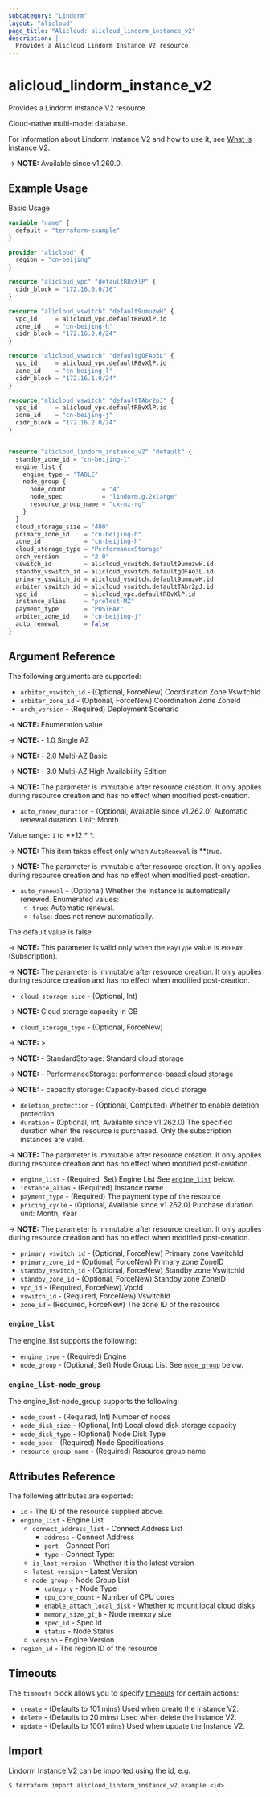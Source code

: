 ```yaml
---
subcategory: "Lindorm"
layout: "alicloud"
page_title: "Alicloud: alicloud_lindorm_instance_v2"
description: |-
  Provides a Alicloud Lindorm Instance V2 resource.
---
```


# alicloud_lindorm_instance_v2

Provides a Lindorm Instance V2 resource.

Cloud-native multi-model database.

For information about Lindorm Instance V2 and how to use it, see [What is Instance V2](https://next.api.alibabacloud.com/document/hitsdb/2020-06-15/CreateLindormV2Instance).

-> **NOTE:** Available since v1.260.0.

## Example Usage

Basic Usage

```terraform
variable "name" {
  default = "terraform-example"
}

provider "alicloud" {
  region = "cn-beijing"
}

resource "alicloud_vpc" "defaultR8vXlP" {
  cidr_block = "172.16.0.0/16"
}

resource "alicloud_vswitch" "default9umuzwH" {
  vpc_id     = alicloud_vpc.defaultR8vXlP.id
  zone_id    = "cn-beijing-h"
  cidr_block = "172.16.0.0/24"
}

resource "alicloud_vswitch" "defaultgOFAo3L" {
  vpc_id     = alicloud_vpc.defaultR8vXlP.id
  zone_id    = "cn-beijing-l"
  cidr_block = "172.16.1.0/24"
}

resource "alicloud_vswitch" "defaultTAbr2pJ" {
  vpc_id     = alicloud_vpc.defaultR8vXlP.id
  zone_id    = "cn-beijing-j"
  cidr_block = "172.16.2.0/24"
}


resource "alicloud_lindorm_instance_v2" "default" {
  standby_zone_id = "cn-beijing-l"
  engine_list {
    engine_type = "TABLE"
    node_group {
      node_count          = "4"
      node_spec           = "lindorm.g.2xlarge"
      resource_group_name = "cx-mz-rg"
    }
  }
  cloud_storage_size = "400"
  primary_zone_id    = "cn-beijing-h"
  zone_id            = "cn-beijing-h"
  cloud_storage_type = "PerformanceStorage"
  arch_version       = "2.0"
  vswitch_id         = alicloud_vswitch.default9umuzwH.id
  standby_vswitch_id = alicloud_vswitch.defaultgOFAo3L.id
  primary_vswitch_id = alicloud_vswitch.default9umuzwH.id
  arbiter_vswitch_id = alicloud_vswitch.defaultTAbr2pJ.id
  vpc_id             = alicloud_vpc.defaultR8vXlP.id
  instance_alias     = "preTest-MZ"
  payment_type       = "POSTPAY"
  arbiter_zone_id    = "cn-beijing-j"
  auto_renewal       = false
}
```

## Argument Reference

The following arguments are supported:
* `arbiter_vswitch_id` - (Optional, ForceNew) Coordination Zone VswitchId
* `arbiter_zone_id` - (Optional, ForceNew) Coordination Zone ZoneId
* `arch_version` - (Required) Deployment Scenario

-> **NOTE:**  Enumeration value

-> **NOTE:**  - 1.0 Single AZ

-> **NOTE:**  - 2.0 Multi-AZ Basic

-> **NOTE:**  - 3.0 Multi-AZ High Availability Edition


-> **NOTE:** The parameter is immutable after resource creation. It only applies during resource creation and has no effect when modified post-creation.

* `auto_renew_duration` - (Optional, Available since v1.262.0) Automatic renewal duration. Unit: Month.

Value range: `1` to **12 * *.

-> **NOTE:**  This item takes effect only when `AutoRenewal` is **true.


-> **NOTE:** The parameter is immutable after resource creation. It only applies during resource creation and has no effect when modified post-creation.

* `auto_renewal` - (Optional) Whether the instance is automatically renewed. Enumerated values:
  - `true`: Automatic renewal.
  - `false`: does not renew automatically.

The default value is false

-> **NOTE:**  This parameter is valid only when the `PayType` value is `PREPAY` (Subscription).


-> **NOTE:** The parameter is immutable after resource creation. It only applies during resource creation and has no effect when modified post-creation.

* `cloud_storage_size` - (Optional, Int) 

-> **NOTE:**  Cloud storage capacity in GB

* `cloud_storage_type` - (Optional, ForceNew) 

-> **NOTE:** >

-> **NOTE:**  - StandardStorage: Standard cloud storage

-> **NOTE:**  - PerformanceStorage: performance-based cloud storage

-> **NOTE:** - capacity storage: Capacity-based cloud storage

* `deletion_protection` - (Optional, Computed) Whether to enable deletion protection
* `duration` - (Optional, Int, Available since v1.262.0) The specified duration when the resource is purchased. Only the subscription instances are valid.

-> **NOTE:** The parameter is immutable after resource creation. It only applies during resource creation and has no effect when modified post-creation.

* `engine_list` - (Required, Set) Engine List See [`engine_list`](#engine_list) below.
* `instance_alias` - (Required) Instance name
* `payment_type` - (Required) The payment type of the resource
* `pricing_cycle` - (Optional, Available since v1.262.0) Purchase duration unit: Month, Year

-> **NOTE:** The parameter is immutable after resource creation. It only applies during resource creation and has no effect when modified post-creation.

* `primary_vswitch_id` - (Optional, ForceNew) Primary zone VswitchId
* `primary_zone_id` - (Optional, ForceNew) Primary zone ZoneID
* `standby_vswitch_id` - (Optional, ForceNew) Standby zone VswitchId
* `standby_zone_id` - (Optional, ForceNew) Standby zone ZoneID
* `vpc_id` - (Required, ForceNew) VpcId
* `vswitch_id` - (Required, ForceNew) VswitchId
* `zone_id` - (Required, ForceNew) The zone ID  of the resource

### `engine_list`

The engine_list supports the following:
* `engine_type` - (Required) Engine
* `node_group` - (Optional, Set) Node Group List See [`node_group`](#engine_list-node_group) below.

### `engine_list-node_group`

The engine_list-node_group supports the following:
* `node_count` - (Required, Int) Number of nodes
* `node_disk_size` - (Optional, Int) Local cloud disk storage capacity
* `node_disk_type` - (Optional) Node Disk Type
* `node_spec` - (Required) Node Specifications
* `resource_group_name` - (Required) Resource group name

## Attributes Reference

The following attributes are exported:
* `id` - The ID of the resource supplied above.
* `engine_list` - Engine List
  * `connect_address_list` - Connect Address List
    * `address` - Connect Address
    * `port` - Connect Port
    * `type` - Connect Type:
  * `is_last_version` - Whether it is the latest version
  * `latest_version` - Latest Version
  * `node_group` - Node Group List
    * `category` - Node Type
    * `cpu_core_count` - Number of CPU cores
    * `enable_attach_local_disk` - Whether to mount  local cloud disks
    * `memory_size_gi_b` - Node memory size
    * `spec_id` - Spec Id
    * `status` - Node Status
  * `version` - Engine Version
* `region_id` - The region ID of the resource

## Timeouts

The `timeouts` block allows you to specify [timeouts](https://developer.hashicorp.com/terraform/language/resources/syntax#operation-timeouts) for certain actions:
* `create` - (Defaults to 101 mins) Used when create the Instance V2.
* `delete` - (Defaults to 20 mins) Used when delete the Instance V2.
* `update` - (Defaults to 1001 mins) Used when update the Instance V2.

## Import

Lindorm Instance V2 can be imported using the id, e.g.

```shell
$ terraform import alicloud_lindorm_instance_v2.example <id>
```